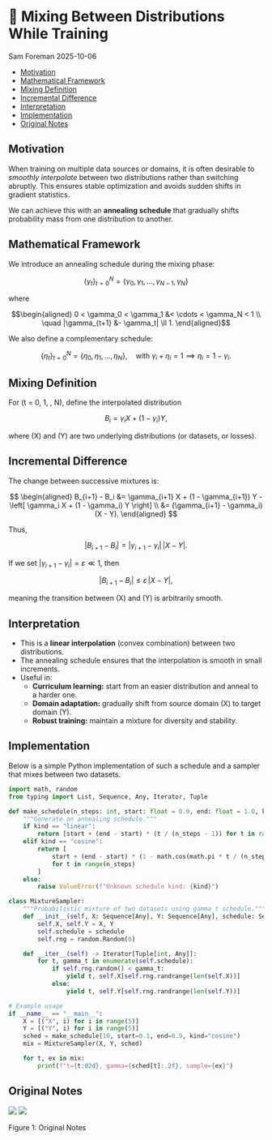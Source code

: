 # 🎨 Mixing Between Distributions While Training
Sam Foreman
2025-10-06

- [Motivation](#motivation)
- [Mathematical Framework](#mathematical-framework)
- [Mixing Definition](#mixing-definition)
- [Incremental Difference](#incremental-difference)
- [Interpretation](#interpretation)
- [Implementation](#implementation)
- [Original Notes](#original-notes)

## Motivation

When training on multiple data sources or domains, it is often desirable
to *smoothly interpolate* between two distributions rather than
switching abruptly. This ensures stable optimization and avoids sudden
shifts in gradient statistics.

We can achieve this with an **annealing schedule** that gradually shifts
probability mass from one distribution to another.

## Mathematical Framework

We introduce an annealing schedule during the mixing phase:

$$\{\gamma_t\}_{t=0}^N = \{\gamma_0, \gamma_1, \ldots, \gamma_{N-1}, \gamma_N\}$$

where

$$\begin{aligned}
0 < \gamma_0 < \gamma_1 &< \cdots < \gamma_N < 1 \\
\quad |\gamma_{t+1} &- \gamma_t| \ll 1. 
\end{aligned}$$

We also define a complementary schedule:

$$ \{\eta_t\}_{t=0}^N = \{\eta_0, \eta_1, \ldots, \eta_N\}, \quad \text{with } \gamma_i + \eta_i = 1 \implies \eta_i = 1 - \gamma_i. $$

## Mixing Definition

For (t = 0, 1, , N), define the interpolated distribution

$$ B_i = \gamma_i X + (1 - \gamma_i) Y, $$

where (X) and (Y) are two underlying distributions (or datasets, or
losses).

## Incremental Difference

The change between successive mixtures is:

$$ \begin{aligned}
B_{i+1} - B_i 
&= \gamma_{i+1} X + (1 - \gamma_{i+1}) Y - \left[ \gamma_i X + (1 - \gamma_i) Y \right] \\
&= (\gamma_{i+1} - \gamma_i)(X - Y).
\end{aligned} $$

Thus,

$$ |B_{i+1} - B_i| = |\gamma_{i+1} - \gamma_i| \, |X - Y|. $$

If we set $|\gamma_{i+1} - \gamma_i| = \varepsilon \ll 1$, then

$$ |B_{i+1} - B_i| \leq \varepsilon \, |X - Y|, $$

meaning the transition between (X) and (Y) is arbitrarily smooth.

## Interpretation

- This is a **linear interpolation** (convex combination) between two
  distributions.  
- The annealing schedule ensures that the interpolation is smooth in
  small increments.  
- Useful in:
  - **Curriculum learning:** start from an easier distribution and
    anneal to a harder one.
  - **Domain adaptation:** gradually shift from source domain (X) to
    target domain (Y).
  - **Robust training:** maintain a mixture for diversity and stability.

## Implementation

Below is a simple Python implementation of such a schedule and a sampler
that mixes between two datasets.

``` python
import math, random
from typing import List, Sequence, Any, Iterator, Tuple

def make_schedule(n_steps: int, start: float = 0.0, end: float = 1.0, kind: str = "linear") -> List[float]:
    """Generate an annealing schedule."""
    if kind == "linear":
        return [start + (end - start) * (t / (n_steps - 1)) for t in range(n_steps)]
    elif kind == "cosine":
        return [
            start + (end - start) * (1 - math.cos(math.pi * t / (n_steps - 1))) / 2
            for t in range(n_steps)
        ]
    else:
        raise ValueError(f"Unknown schedule kind: {kind}")

class MixtureSampler:
    """Probabilistic mixture of two datasets using gamma_t schedule."""
    def __init__(self, X: Sequence[Any], Y: Sequence[Any], schedule: Sequence[float]):
        self.X, self.Y = X, Y
        self.schedule = schedule
        self.rng = random.Random(0)

    def __iter__(self) -> Iterator[Tuple[int, Any]]:
        for t, gamma_t in enumerate(self.schedule):
            if self.rng.random() < gamma_t:
                yield t, self.X[self.rng.randrange(len(self.X))]
            else:
                yield t, self.Y[self.rng.randrange(len(self.Y))]

# Example usage
if __name__ == "__main__":
    X = [("X", i) for i in range(5)]
    Y = [("Y", i) for i in range(5)]
    sched = make_schedule(10, start=0.1, end=0.9, kind="cosine")
    mix = MixtureSampler(X, Y, sched)

    for t, ex in mix:
        print(f"t={t:02d}, gamma={sched[t]:.2f}, sample={ex}")
```

## Original Notes

<div id="fig-notes">

<img src="./assets/notes_light.png" class="light-content" />

<img src="./assets/notes_dark.png" class="dark-content" />

Figure 1: Original Notes

</div>

